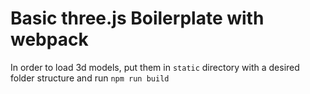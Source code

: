 # Basic three.js Boilerplate with webpack

In order to load 3d models, put them in ```static``` directory with a desired folder structure and run ```npm run build```